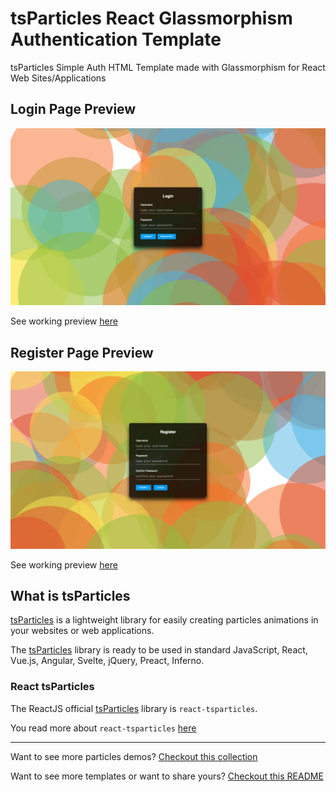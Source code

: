 # tsParticles React Glassmorphism Authentication Template

tsParticles Simple Auth HTML Template made with Glassmorphism for React Web Sites/Applications

## Login Page Preview
[![login](https://raw.githubusercontent.com/tsparticles/react-glass-auth-template/master/__screenshots/login.png)](https://tsparticles.github.io/react-glass-auth-template/#/login)

See working preview [here](https://tsparticles.github.io/react-glass-auth-template/#/login)

## Register Page Preview
[![register](https://raw.githubusercontent.com/tsparticles/react-glass-auth-template/master/__screenshots/register.png)](https://tsparticles.github.io/react-glass-auth-template/#/register)

See working preview [here](https://tsparticles.github.io/react-glass-auth-template/#/register)

## What is tsParticles

[tsParticles](https://github.com/matteobruni/tsparticles) is a lightweight library for easily creating particles animations in your websites or web applications.

The [tsParticles](https://github.com/matteobruni/tsparticles) library is ready to be used in standard JavaScript, React, Vue.js, Angular, Svelte, jQuery, Preact, Inferno.

### React tsParticles

The ReactJS official [tsParticles](https://github.com/matteobruni/tsparticles) library is `react-tsparticles`.

You read more about `react-tsparticles` [here](https://github.com/matteobruni/tsparticles/blob/master/components/react/README.md) 

---

Want to see more particles demos? [Checkout this collection](https://codepen.io/collection/DPOage)

Want to see more templates or want to share yours? [Checkout this README](https://github.com/tsparticles/templates)

